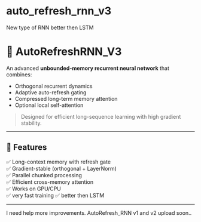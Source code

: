 # auto_refresh_rnn_v3
New type of RNN better then LSTM

# 🧠 AutoRefreshRNN_V3

An advanced **unbounded-memory recurrent neural network** that combines:
- Orthogonal recurrent dynamics  
- Adaptive auto-refresh gating  
- Compressed long-term memory attention  
- Optional local self-attention  

> Designed for efficient long-sequence learning with high gradient stability.

---

## 🚀 Features
✅ Long-context memory with refresh gate  
✅ Gradient-stable (orthogonal + LayerNorm)  
✅ Parallel chunked processing  
✅ Efficient cross-memory attention  
✅ Works on GPU/CPU  
✅ very fast training 
✅ better then LSTM 

---
I need help more improvements. AutoRefresh_RNN 
v1 and v2 upload soon..
